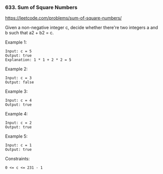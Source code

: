 ### 633. Sum of Square Numbers

https://leetcode.com/problems/sum-of-square-numbers/

Given a non-negative integer c, decide whether there're two integers a and b such that a2 + b2 = c.



Example 1:

    Input: c = 5
    Output: true
    Explanation: 1 * 1 + 2 * 2 = 5
Example 2:

    Input: c = 3
    Output: false
Example 3:

    Input: c = 4
    Output: true
Example 4:

    Input: c = 2
    Output: true
Example 5:

    Input: c = 1
    Output: true


Constraints:

    0 <= c <= 231 - 1